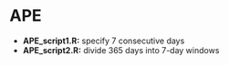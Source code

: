 # APE

- **APE_script1.R:** specify 7 consecutive days
- **APE_script2.R:** divide 365 days into 7-day windows

